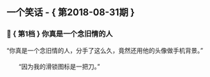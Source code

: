 ## 一个笑话 - { 第2018-08-31期 }
</hr>

### :jack_o_lantern: { 第1档 } 你真是一个念旧情的人
“你真是一个念旧情的人，分手了这么久，竟然还用他的头像做手机背景。”<br/><br/>　　“因为我的滑锁图标是一把刀。”

